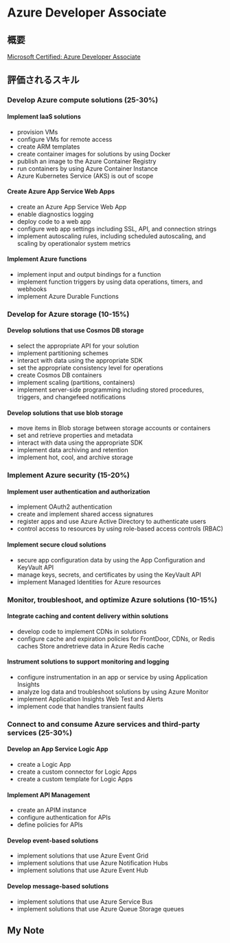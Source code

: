 # Azure Developer Associate #

## 概要 ##

[Microsoft Certified: Azure Developer Associate](https://docs.microsoft.com/ja-jp/learn/certifications/azure-developer)

## 評価されるスキル ##

### Develop Azure compute solutions (25-30%) ###

#### Implement IaaS solutions ####

* provision VMs
* configure VMs for remote access
* create ARM templates
* create container images for solutions by using Docker
* publish an image to the Azure Container Registry
* run containers by using Azure Container Instance
* Azure Kubernetes Service (AKS) is out of scope

#### Create Azure App Service Web Apps ####

* create an Azure App Service Web App
* enable diagnostics logging
* deploy code to a web app
* configure web app settings including SSL, API, and connection strings
* implement autoscaling rules, including scheduled autoscaling, and scaling by operationalor system metrics

#### Implement Azure functions ####

* implement input and output bindings for a function
* implement function triggers by using data operations, timers, and webhooks
* implement Azure Durable Functions

### Develop for Azure storage (10-15%) ###

#### Develop solutions that use Cosmos DB storage ####

* select the appropriate API for your solution
* implement partitioning schemes
* interact with data using the appropriate SDK
* set the appropriate consistency level for operations
* create Cosmos DB containers
* implement scaling (partitions, containers) 
* implement server-side programming including stored procedures, triggers, and changefeed notifications

#### Develop solutions that use blob storage ####

* move items in Blob storage between storage accounts or containers
* set and retrieve properties and metadata
* interact with data using the appropriate SDK
* implement data archiving and retention
* implement hot, cool, and archive storage

### Implement Azure security (15-20%) ###

#### Implement user authentication and authorization ####

* implement OAuth2 authentication
* create and implement shared access signatures
* register apps and use Azure Active Directory to authenticate users
* control access to resources by using role-based access controls (RBAC)

#### Implement secure cloud solutions ####

* secure app configuration data by using the App Configuration and KeyVault API
* manage keys, secrets, and certificates by using the KeyVault API
* implement Managed Identities for Azure resources

### Monitor, troubleshoot, and optimize Azure solutions (10-15%) ###

#### Integrate caching and content delivery within solutions ####

* develop code to implement CDNs in solutions
* configure cache and expiration policies for FrontDoor, CDNs, or Redis caches Store andretrieve data in Azure Redis cache

#### Instrument solutions to support monitoring and logging ####

* configure instrumentation in an app or service by using Application Insights
* analyze log data and troubleshoot solutions by using Azure Monitor
* implement Application Insights Web Test and Alerts
* implement code that handles transient faults

### Connect to and consume Azure services and third-party services (25-30%) ###

#### Develop an App Service Logic App ####

* create a Logic App
* create a custom connector for Logic Apps
* create a custom template for Logic Apps

#### Implement API Management ####

* create an APIM instance
* configure authentication for APIs
* define policies for APIs

#### Develop event-based solutions ####

* implement solutions that use Azure Event Grid
* implement solutions that use Azure Notification Hubs
* implement solutions that use Azure Event Hub

#### Develop message-based solutions ####

* implement solutions that use Azure Service Bus
* implement solutions that use Azure Queue Storage queues

## My Note ##
